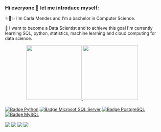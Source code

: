 ### Hi everyone 👋 let me introduce myself:

:sparkles::information_desk_person::sparkles: I'm Carla Mendes and I'm a bachelor in Computer Science. 

:dart: I want to become a Data Scientist and to achieve this goal I'm currently learning SQL, python, statistics, machine learning and cloud computing for data science. 

<div align="center">
  <a href="https://github.com/carlamendescms">
  <img height="180em" src="https://github-readme-stats.vercel.app/api?username=carlamendescms&show_icons=true&theme=dracula&include_all_commits=true&count_private=true"/>
  <img height="180em" src="https://github-readme-stats.vercel.app/api/top-langs/?username=carlamendescms&layout=compact&langs_count=7&theme=dracula"/>
</div>

<!-- Linguagens e Ferramentas -->
<div style="display: inline_block"><br>
  <img align="center" alt="Badge Python" src="https://img.shields.io/badge/Python-3776AB?style=for-the-badge&logo=python&logoColor=white">
  <img align="center" alt="Badge Microsof SQL Server" src="https://img.shields.io/badge/Microsoft_SQL_Server-CC2927?style=for-the-badge&logo=microsoft-sql-server&logoColor=white">
  <img align="center" alt="Badge PostgreSQL" src="https://img.shields.io/badge/PostgreSQL-316192?style=for-the-badge&logo=postgresql&logoColor=white">
  <img align="center" alt="Badge MySQL" src="https://img.shields.io/badge/MySQL-00000F?style=for-the-badge&logo=mysql&logoColor=white">
</div>

<br>
<!-- Contato -->
<div> 
  <a href = "mailto:carlamendes.cms@gmail.com"><img src="https://img.shields.io/badge/Gmail-D14836?style=for-the-badge&logo=gmail&logoColor=white" target="_blank"></a>
  <a href="https://www.linkedin.com/in/carlamendescms" target="_blank"><img src="https://img.shields.io/badge/-LinkedIn-%230077B5?style=for-the-badge&logo=linkedin&logoColor=white" target="_blank"></a> 
  <a href="https://www.kaggle.com/carlamendescms" target="_blank"><img src="https://img.shields.io/badge/Kaggle-20BEFF?style=for-the-badge&logo=Kaggle&logoColor=white" target="_blank"></a>
  <a href="https://www.hackerrank.com/carlamendescms" target="_blank"><img src="https://img.shields.io/badge/-Hackerrank-2EC866?style=for-the-badge&logo=HackerRank&logoColor=white"></a>
  </div>
